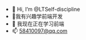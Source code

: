 - 👋 Hi, I’m @LTSelf-discipline
- 👀我有兴趣学前端开发
- 🌱 我现在正在学习前端
- 📫 58410097@qq.com

<!---
LTSelf-discipline/LTSelf-discipline is a ✨ special ✨ repository because its `README.md` (this file) appears on your GitHub profile.
You can click the Preview link to take a look at your changes.
--->
